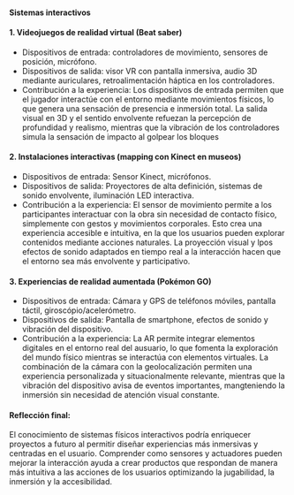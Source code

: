 #### Sistemas interactivos  

#### 1. Videojuegos de realidad virtual (Beat saber)  
- Dispositivos de entrada: controladores de movimiento, sensores de posición, micrófono.
- Dispositivos de salida: visor VR con pantalla inmersiva, audio 3D mediante auriculares, retroalimentación háptica en los controladores.
- Contribución a la experiencia: Los dispositivos de entrada permiten que el jugador interactúe con el entorno mediante movimientos
físicos, lo que genera una sensación de presencia e inmersión total. La salida visual en 3D y el sentido envolvente refuezan la
percepción de profundidad y realismo, mientras que la vibración de los controladores simula la sensación de impacto al golpear los
bloques

#### 2. Instalaciones interactivas (mapping con Kinect en museos)  
- Dispositivos de entrada: Sensor Kinect, micrófonos.
- Dispositivos de salida: Proyectores de alta definición, sistemas de sonido envolvente, iluminación LED interactiva.
- Contribución a la experiencia: El sensor de movimiento permite a los participantes interactuar con la obra sin necesidad de contacto
físico, simplemente con gestos y movimientos corporales. Esto crea una experiencia accesible e intuitiva, en la que los usuarios pueden
explorar contenidos mediante acciones naturales. La proyección visual y lpos efectos de sonido adaptados en tiempo real a la interacción
hacen que el entorno sea más envolvente y participativo.

#### 3. Experiencias de realidad aumentada (Pokémon GO)
- Dispositivos de entrada: Cámara y GPS de teléfonos móviles, pantalla táctil, giroscópio/acelerómetro.
- Dispositivos de salida: Pantalla de smartphone, efectos de sonido y vibración del dispositivo.
- Contribución a la experiencia: La AR permite integrar elementos digitales en el entorno real del ausuario, lo que fomenta la
exploración del mundo físico mientras se interactúa con elementos virtuales. La combinación de la cámara con la geolocalización
permiten una experiencia personalizada y situacionalmente relevante, mientras que la vibración del dispositivo avisa de eventos
importantes, mangteniendo la inmersión sin necesidad de atención visual constante.  

#### Reflección final:
El conocimiento de sistemas físicos interactivos podría enriquecer proyectos a futuro al permitir diseñar experiencias más inmersivas
y centradas en el usuario. Comprender como sensores y actuadores pueden mejorar la interacción ayuda a crear productos que respondan 
de manera más intuitiva a las acciones de los usuarios optimizando la jugabilidad, la inmersión y la accesibilidad.
